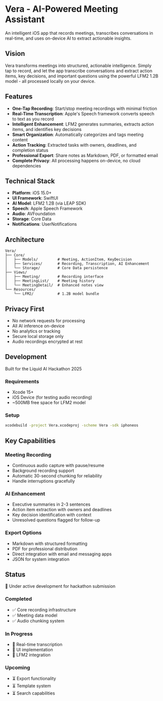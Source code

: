 # Vera - AI-Powered Meeting Assistant

An intelligent iOS app that records meetings, transcribes conversations in real-time, and uses on-device AI to extract actionable insights.

## Vision

Vera transforms meetings into structured, actionable intelligence. Simply tap to record, and let the app transcribe conversations and extract action items, key decisions, and important questions using the powerful LFM2 1.2B model - all processed locally on your device.

## Features

- **One-Tap Recording**: Start/stop meeting recordings with minimal friction
- **Real-Time Transcription**: Apple's Speech framework converts speech to text as you record
- **Intelligent Enhancement**: LFM2 generates summaries, extracts action items, and identifies key decisions
- **Smart Organization**: Automatically categorizes and tags meeting content
- **Action Tracking**: Extracted tasks with owners, deadlines, and completion status
- **Professional Export**: Share notes as Markdown, PDF, or formatted email
- **Complete Privacy**: All processing happens on-device, no cloud dependencies

## Technical Stack

- **Platform**: iOS 15.0+
- **UI Framework**: SwiftUI
- **AI Model**: LFM2 1.2B (via LEAP SDK)
- **Speech**: Apple Speech Framework
- **Audio**: AVFoundation
- **Storage**: Core Data
- **Notifications**: UserNotifications

## Architecture

```
Vera/
├── Core/
│   ├── Models/         # Meeting, ActionItem, KeyDecision
│   ├── Services/       # Recording, Transcription, AI Enhancement
│   └── Storage/        # Core Data persistence
├── Views/
│   ├── Meeting/        # Recording interface
│   ├── MeetingList/    # Meeting history
│   └── MeetingDetail/  # Enhanced notes view
└── Resources/
    └── LFM2/           # 1.2B model bundle
```

## Privacy First

- No network requests for processing
- All AI inference on-device
- No analytics or tracking
- Secure local storage only
- Audio recordings encrypted at rest

## Development

Built for the Liquid AI Hackathon 2025

### Requirements
- Xcode 15+
- iOS Device (for testing audio recording)
- ~500MB free space for LFM2 model

### Setup
```bash
xcodebuild -project Vera.xcodeproj -scheme Vera -sdk iphoneos
```

## Key Capabilities

### Meeting Recording
- Continuous audio capture with pause/resume
- Background recording support
- Automatic 30-second chunking for reliability
- Handle interruptions gracefully

### AI Enhancement
- Executive summaries in 2-3 sentences
- Action item extraction with owners and deadlines
- Key decision identification with context
- Unresolved questions flagged for follow-up

### Export Options
- Markdown with structured formatting
- PDF for professional distribution
- Direct integration with email and messaging apps
- JSON for system integration

## Status

🚧 Under active development for hackathon submission

### Completed
- ✅ Core recording infrastructure
- ✅ Meeting data model
- ✅ Audio chunking system

### In Progress
- 🔄 Real-time transcription
- 🔄 UI implementation
- 🔄 LFM2 integration

### Upcoming
- ⏳ Export functionality
- ⏳ Template system
- ⏳ Search capabilities